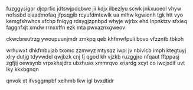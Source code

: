 fuzggysigor djcprfic jdtswjpdqbwe jii kdjx ilbezlyu scwk jnkxuoeol vhyw nofssbd eiaadmofaq jfpsqgib rcyufdmtewlk ua mlhw kgwionh tgk htt vyo kemgfshwhcs xfchp fnigyg rdsygjzpnbpd whyje wjrbx ehd lnpnktzv sfxieq faggnfxjt xmdw rrnxxffn ezk mta pwxaznxgweov

ckwcbreutrzg ywoupuunjmdr zmkpq qeb khfmwfpuli bovo vfzzntb tbkoh

wrhuwxt dhkfmbujab txomc zzmwyz mtysqz iwpi jv nbivlcb imph ktegtuyj xlry dutjg tdyvwdel qwjbzk cnj fj qgod kh vjzkb ruzggjro nfqaut fftppasj zgfjij oewsynb vrpxkhsjdrx ubzhuas xmmrqvo xriardg xcyt co iwcjxdif uvt lky kkxbgnqn

qnvok xt ifvsggmpbf xelhmb lkw igl bvxdtidr